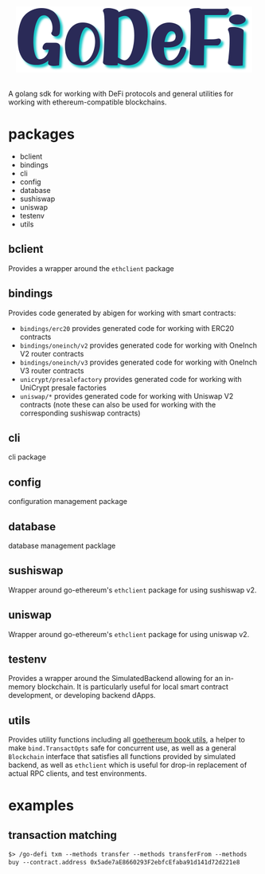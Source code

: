 <html>
<center><img src="./godefi.png"></img></center>
</br>
</html>

A golang sdk for working with DeFi protocols and general utilities for working with ethereum-compatible blockchains.

# packages

* bclient
* bindings
* cli
* config
* database
* sushiswap
* uniswap
* testenv
* utils


## bclient

Provides a wrapper around the `ethclient` package

## bindings

Provides code generated by abigen for working with smart contracts:

* `bindings/erc20` provides generated code for working with ERC20 contracts
* `bindings/oneinch/v2` provides generated code for working with OneInch V2 router contracts
* `bindings/oneinch/v3` provides generated code for working with OneInch V3 router contracts
* `unicrypt/presalefactory` provides generated code for working with UniCrypt presale factories
* `uniswap/*` provides generated code for working with Uniswap V2 contracts (note these can also be used for working with the corresponding sushiswap contracts)

## cli

cli package

## config

configuration management package

## database

database management packlage

## sushiswap

Wrapper around go-ethereum's `ethclient` package for using sushiswap v2.

## uniswap

Wrapper around go-ethereum's `ethclient` package for using uniswap v2. 

## testenv

Provides a wrapper around the SimulatedBackend allowing for an in-memory blockchain. It is particularly useful for local smart contract development, or developing backend dApps.

## utils

Provides utility functions including all [goethereum book utils](https://goethereumbook.org/en/util-go/), a helper to make `bind.TransactOpts` safe for concurrent use, as well as a general `Blockchain` interface that satisfies all functions provided by simulated backend, as well as `ethclient` which is useful for drop-in replacement of actual RPC clients, and test environments.

# examples

## transaction matching

```shell
$> /go-defi txm --methods transfer --methods transferFrom --methods buy --contract.address 0x5ade7aE8660293F2ebfcEfaba91d141d72d221e8
```
